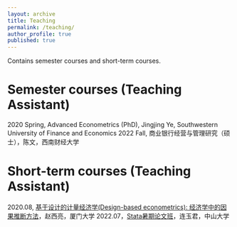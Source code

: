 ```yaml
---
layout: archive
title: Teaching
permalink: /teaching/
author_profile: true
published: true
---
```


Contains semester courses and short-term courses.

Semester courses (Teaching Assistant)
======
2020 Spring, Advanced Econometrics (PhD), Jingjing Ye, Southwestern University of Finance and Economics
2022 Fall, 商业银行经营与管理研究（硕士），陈文，西南财经大学

Short-term courses (Teaching Assistant)
======
2020.08, [基于设计的计量经济学(Design-based econometrics): 经济学中的因果推断方法](https://bbs.pinggu.org/thread-9439069-1-1.html)，赵西亮，厦门大学
2022.07，[Stata暑期论文班](https://mp.weixin.qq.com/s/QaUKKLIiM5vFGbGTYO32Yg)，连玉君，中山大学
